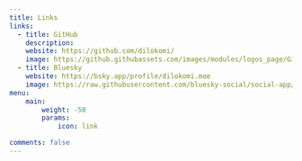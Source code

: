 ```yaml
---
title: Links
links:
  - title: GitHub
    description: 
    website: https://github.com/dilokomi/
    image: https://github.githubassets.com/images/modules/logos_page/GitHub-Mark.png
  - title: Bluesky
    website: https://bsky.app/profile/dilokomi.moe
    image: https://raw.githubusercontent.com/bluesky-social/social-app/refs/heads/main/assets/icons/logomark.svg
menu:
    main: 
        weight: -50
        params:
            icon: link

comments: false
---
```

